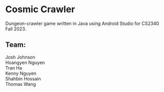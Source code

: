 # Cosmic Crawler
Dungeon-crawler game written in Java using Android Studio for CS2340 Fall 2023. <br>

## Team: <br>
Josh Johnson <br>
Hoangyen Nguyen <br>
Tran Ha <br>
Kenny Nguyen <br>
Shahbin Hossain <br>
Thomas Wang <br>

